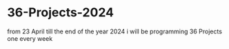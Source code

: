 # 36-Projects-2024
from 23 April till the end of the year 2024 i will be programming 36 Projects one every week
